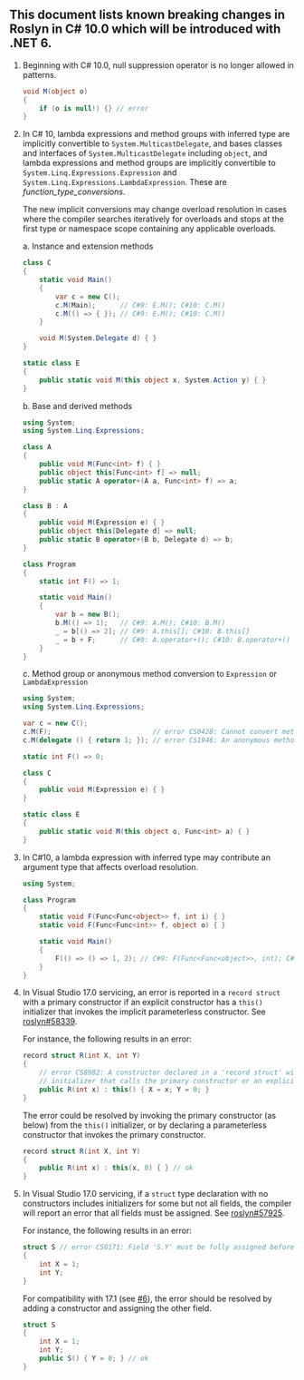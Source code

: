 ﻿## This document lists known breaking changes in Roslyn in C# 10.0 which will be introduced with .NET 6.

1. <a name="1"></a>Beginning with C# 10.0, null suppression operator is no longer allowed in patterns.

    ```csharp
    void M(object o)
    {
        if (o is null!) {} // error
    }
    ```

2. <a name="2"></a>In C# 10, lambda expressions and method groups with inferred type are implicitly convertible to `System.MulticastDelegate`, and bases classes and interfaces of `System.MulticastDelegate` including `object`,
and lambda expressions and method groups are implicitly convertible to `System.Linq.Expressions.Expression` and `System.Linq.Expressions.LambdaExpression`.
These are _function_type_conversions_.

    The new implicit conversions may change overload resolution in cases where the compiler searches iteratively for overloads and stops at the first type or namespace scope containing any applicable overloads.

    a. Instance and extension methods

    ```csharp
    class C
    {
        static void Main()
        {
            var c = new C();
            c.M(Main);      // C#9: E.M(); C#10: C.M()
            c.M(() => { }); // C#9: E.M(); C#10: C.M()
        }
    
        void M(System.Delegate d) { }
    }

    static class E
    {
        public static void M(this object x, System.Action y) { }
    }
    ```

    b. Base and derived methods

    ```csharp
    using System;
    using System.Linq.Expressions;

    class A
    {
        public void M(Func<int> f) { }
        public object this[Func<int> f] => null;
        public static A operator+(A a, Func<int> f) => a;
    }

    class B : A
    {
        public void M(Expression e) { }
        public object this[Delegate d] => null;
        public static B operator+(B b, Delegate d) => b;
    }

    class Program
    {
        static int F() => 1;

        static void Main()
        {
            var b = new B();
            b.M(() => 1);   // C#9: A.M(); C#10: B.M()
            _ = b[() => 2]; // C#9: A.this[]; C#10: B.this[]
            _ = b + F;      // C#9: A.operator+(); C#10: B.operator+()
        }
    }
    ```

    c. Method group or anonymous method conversion to `Expression` or `LambdaExpression`

    ```csharp
    using System;
    using System.Linq.Expressions;

    var c = new C();
    c.M(F);                         // error CS0428: Cannot convert method group 'F' to non-delegate type 'Expression'
    c.M(delegate () { return 1; }); // error CS1946: An anonymous method expression cannot be converted to an expression tree

    static int F() => 0;

    class C
    {
        public void M(Expression e) { }
    }

    static class E
    {
        public static void M(this object o, Func<int> a) { }
    }
    ```

3. <a name="3"></a>In C#10, a lambda expression with inferred type may contribute an argument type that affects overload resolution.

    ```csharp
    using System;

    class Program
    {
        static void F(Func<Func<object>> f, int i) { }
        static void F(Func<Func<int>> f, object o) { }

        static void Main()
        {
            F(() => () => 1, 2); // C#9: F(Func<Func<object>>, int); C#10: ambiguous
        }
    }
    ```

4. <a name="4"></a><a name="roslyn-58339"></a>In Visual Studio 17.0 servicing, an error is reported in a `record struct` with a primary constructor if an explicit constructor has a `this()` initializer that invokes the implicit parameterless constructor. See [roslyn#58339](https://github.com/dotnet/roslyn/pull/58339).

    For instance, the following results in an error:
    ```csharp
    record struct R(int X, int Y)
    {
        // error CS8982: A constructor declared in a 'record struct' with parameter list must have a 'this'
        // initializer that calls the primary constructor or an explicitly declared constructor.
        public R(int x) : this() { X = x; Y = 0; }
    }
    ```

    The error could be resolved by invoking the primary constructor (as below) from the `this()` initializer, or by declaring a parameterless constructor that invokes the primary constructor.
    ```csharp
    record struct R(int X, int Y)
    {
        public R(int x) : this(x, 0) { } // ok
    }
    ```

5. <a name="5"></a><a name="roslyn-57925"></a>In Visual Studio 17.0 servicing, if a `struct` type declaration with no constructors includes initializers for some but not all fields, the compiler will report an error that all fields must be assigned. See [roslyn#57925](https://github.com/dotnet/roslyn/pull/57925).

    For instance, the following results in an error:
    ```csharp
    struct S // error CS0171: Field 'S.Y' must be fully assigned before control is returned to the caller
    {
        int X = 1;
        int Y;
    }
    ```

    For compatibility with 17.1 (see [#6](#6)), the error should be resolved by adding a constructor and assigning the other field.
    ```csharp
    struct S
    {
        int X = 1;
        int Y;
        public S() { Y = 0; } // ok
    }
    ```

